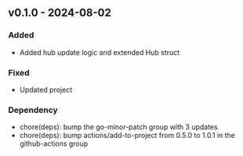 ## v0.1.0 - 2024-08-02
### Added
* Added hub update logic and extended Hub struct
### Fixed
* Updated project
### Dependency
* chore(deps): bump the go-minor-patch group with 3 updates
* chore(deps): bump actions/add-to-project from 0.5.0 to 1.0.1 in the github-actions group
